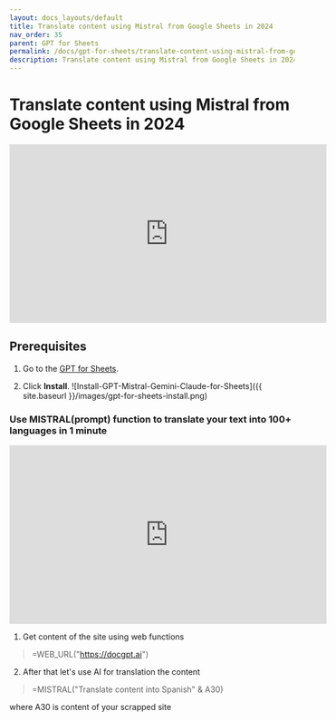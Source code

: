 ```yaml
---
layout: docs_layouts/default
title: Translate content using Mistral from Google Sheets in 2024
nav_order: 35
parent: GPT for Sheets
permalink: /docs/gpt-for-sheets/translate-content-using-mistral-from-google-sheets-in-2024
description: Translate content using Mistral from Google Sheets in 2024
---
```


# Translate content using Mistral from Google Sheets in 2024

<iframe width="560" height="315" src="https://www.youtube.com/embed/V4IRVKBHJy4?si=3qoBVoXAddHTg7qR" title="How to use GPT for Sheets" frameborder="0" allow="accelerometer; autoplay; clipboard-write; encrypted-media; gyroscope; picture-in-picture; web-share" allowfullscreen></iframe>

## Prerequisites

1. Go to the [GPT for Sheets](https://workspace.google.com/u/0/marketplace/app/gpt_for_sheets_docs_forms_slides/466607203252).

2. Click **Install**. ![Install-GPT-Mistral-Gemini-Claude-for-Sheets]({{ site.baseurl }}/images/gpt-for-sheets-install.png)


### Use MISTRAL(prompt) function to translate your text into 100+ languages in 1 minute

<iframe width="560" height="315" src="https://www.youtube.com/embed/IVehBwbRvWE?si=zwhMZZBP9WccCmiu" title="YouTube video player" frameborder="0" allow="accelerometer; autoplay; clipboard-write; encrypted-media; gyroscope; picture-in-picture; web-share" referrerpolicy="strict-origin-when-cross-origin" allowfullscreen></iframe>


1. Get content of the site using web functions
> =WEB_URL("https://docgpt.ai")

2. After that let's use AI for translation the content

> =MISTRAL("Translate content into Spanish" & A30)

where A30 is content of your scrapped site
